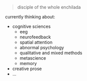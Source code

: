 
> disciple of the whole enchilada

currently thinking about:

- cognitive sciences
  - eeg
  -  neurofeedback
  -  spatial attention
  -  abnormal psychology
  -  qualitative and mixed methods
  -  metascience
  -  memory
- creative prose
- ...
